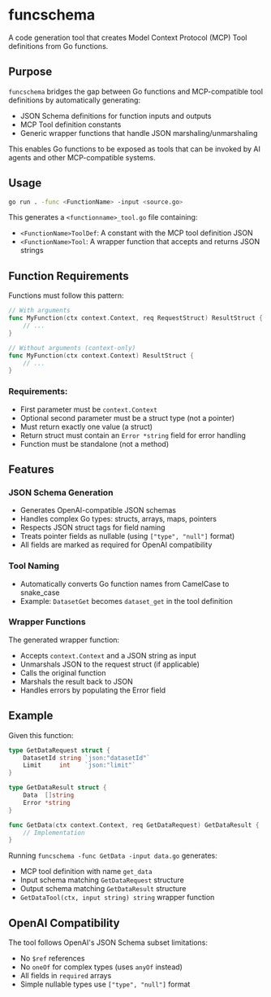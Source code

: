 # funcschema

A code generation tool that creates Model Context Protocol (MCP) Tool definitions from Go functions.

## Purpose

`funcschema` bridges the gap between Go functions and MCP-compatible tool definitions by automatically generating:
- JSON Schema definitions for function inputs and outputs
- MCP Tool definition constants
- Generic wrapper functions that handle JSON marshaling/unmarshaling

This enables Go functions to be exposed as tools that can be invoked by AI agents and other MCP-compatible systems.

## Usage

```bash
go run . -func <FunctionName> -input <source.go>
```

This generates a `<functionname>_tool.go` file containing:
- `<FunctionName>ToolDef`: A constant with the MCP tool definition JSON
- `<FunctionName>Tool`: A wrapper function that accepts and returns JSON strings

## Function Requirements

Functions must follow this pattern:

```go
// With arguments
func MyFunction(ctx context.Context, req RequestStruct) ResultStruct {
    // ...
}

// Without arguments (context-only)
func MyFunction(ctx context.Context) ResultStruct {
    // ...
}
```

### Requirements:
- First parameter must be `context.Context`
- Optional second parameter must be a struct type (not a pointer)
- Must return exactly one value (a struct)
- Return struct must contain an `Error *string` field for error handling
- Function must be standalone (not a method)

## Features

### JSON Schema Generation
- Generates OpenAI-compatible JSON schemas
- Handles complex Go types: structs, arrays, maps, pointers
- Respects JSON struct tags for field naming
- Treats pointer fields as nullable (using `["type", "null"]` format)
- All fields are marked as required for OpenAI compatibility

### Tool Naming
- Automatically converts Go function names from CamelCase to snake_case
- Example: `DatasetGet` becomes `dataset_get` in the tool definition

### Wrapper Functions
The generated wrapper function:
- Accepts `context.Context` and a JSON string as input
- Unmarshals JSON to the request struct (if applicable)
- Calls the original function
- Marshals the result back to JSON
- Handles errors by populating the Error field

## Example

Given this function:
```go
type GetDataRequest struct {
    DatasetId string `json:"datasetId"`
    Limit     int    `json:"limit"`
}

type GetDataResult struct {
    Data  []string
    Error *string
}

func GetData(ctx context.Context, req GetDataRequest) GetDataResult {
    // Implementation
}
```

Running `funcschema -func GetData -input data.go` generates:
- MCP tool definition with name `get_data`
- Input schema matching `GetDataRequest` structure
- Output schema matching `GetDataResult` structure
- `GetDataTool(ctx, input string) string` wrapper function

## OpenAI Compatibility

The tool follows OpenAI's JSON Schema subset limitations:
- No `$ref` references
- No `oneOf` for complex types (uses `anyOf` instead)
- All fields in `required` arrays
- Simple nullable types use `["type", "null"]` format